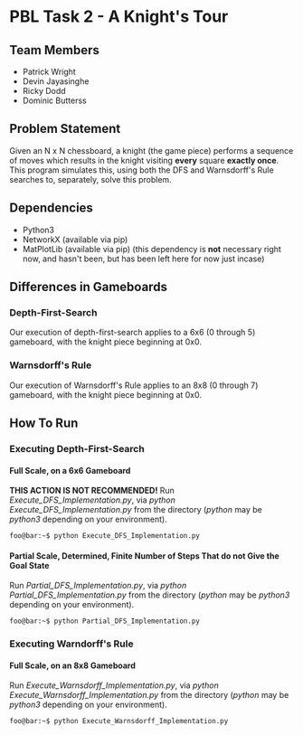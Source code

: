 # PBL Task 2 - A Knight's Tour
## Team Members
* Patrick Wright
* Devin Jayasinghe
* Ricky Dodd
* Dominic Butterss

## Problem Statement
Given an N x N chessboard, a knight (the game piece) performs a sequence of moves which results in the knight visiting **every** square **exactly once**. This program simulates this, using both the DFS and Warnsdorff's Rule searches to, separately, solve this problem.

## Dependencies
* Python3
* NetworkX (available via pip)
* MatPlotLib (available via pip) (this dependency is **not** necessary right now, and hasn't been, but has been left here for now just incase)

## Differences in Gameboards
### Depth-First-Search
Our execution of depth-first-search applies to a 6x6 (0 through 5) gameboard, with the knight piece beginning at 0x0.

### Warnsdorff's Rule
Our execution of Warnsdorff's Rule applies to an 8x8 (0 through 7) gameboard, with the knight piece beginning at 0x0.

## How To Run
### Executing Depth-First-Search
#### Full Scale, on a 6x6 Gameboard
**THIS ACTION IS NOT RECOMMENDED!** Run *Execute_DFS_Implementation.py*, via *python Execute_DFS_Implementation.py* from the directory (*python* may be *python3* depending on your environment).
```console
foo@bar:~$ python Execute_DFS_Implementation.py
```

#### Partial Scale, Determined, Finite Number of Steps That do not Give the Goal State
Run *Partial_DFS_Implementation.py*, via *python Partial_DFS_Implementation.py* from the directory (*python* may be *python3* depending on your environment).
```console
foo@bar:~$ python Partial_DFS_Implementation.py
```

### Executing Warndorff's Rule
#### Full Scale, on an 8x8 Gameboard
Run *Execute_Warnsdorff_Implementation.py*, via *python Execute_Warnsdorff_Implementation.py* from the directory (*python* may be *python3* depending on your environment).
```console
foo@bar:~$ python Execute_Warnsdorff_Implementation.py
```
